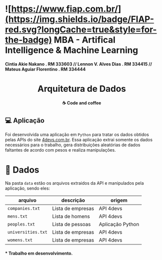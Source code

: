 # ![https://www.fiap.com.br/](https://img.shields.io/badge/FIAP-red.svg?longCache=true&style=for-the-badge) MBA - Artifical Intelligence & Machine Learning

#### Cintia Akie Nakano . RM 333603 // Lennon V. Alves Dias . RM 334415 // Mateus Aguiar Florentino . RM 334444

<h1 align="center">
    Arquitetura de Dados
</h1>

<h4 align="center">
    ☕ Code and coffee
</h4>

## 💻 Aplicação

Foi desenvolvida uma aplicação em `Python` para tratar os dados obtidos pelas APIs do site [4devs.com.br](https://www.4devs.com.br/).
Essa aplicação extrai somente os dados necessários para o trabalho, gera distribuições aleatórias de dados faltantes de acordo com pesos e realiza manipulações.

# 📂 Dados

Na pasta `data` estão os arquivos extraidos da API e manipulados pela aplicação, sendo eles:

| arquivo | descrição | origem |
|---|---| --- |
| `companies.txt` | Lista de empresas | API 4devs |
| `mens.txt` | Lista de homens | API 4devs |
| `peoples.txt` | Lista de pessoas | Aplicação Python |
| `universities.txt` | Lista de empresas | API 4devs |
| `womens.txt` | Lista de empresas | API 4devs |

#### * Trabalho em desenvolvimento.